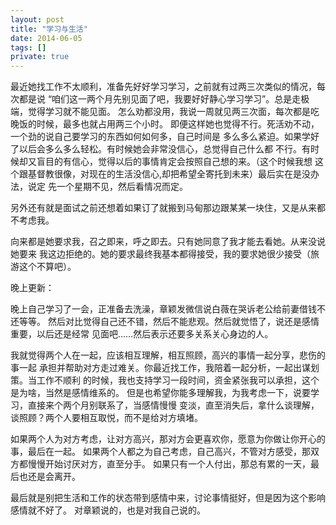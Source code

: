 ```yaml
---
layout: post
title: "学习与生活"
date: 2014-06-05
tags: []
private: true
---
```


最近她找工作不太顺利，准备先好好学习学习，之前就有过两三次类似的情况，每次都是说
“咱们这一两个月先别见面了吧，我要好好静心学习学习”。总是走极端，觉得学习就不能见面。
怎么劝都没用，我说一周就见两三次面，每次都是吃晚饭的时候，最多也就占用两三个小时。
即便这样她也觉得不行。死活劝不动，一个劲的说自己要学习的东西如何如何多，自己时间是
多么多么紧迫。如果学好了以后会多么多么轻松。有时候她会非常没信心，总觉得自己什么都
不行。有时候却又盲目的有信心，觉得以后的事情肯定会按照自己想的来。（这个时候我想
这个跟基督教很像，对现在的生活没信心,却把希望全寄托到未来）最后实在是没办法，说定
先一个星期不见，然后看情况而定。

另外还有就是面试之前还想着如果订了就搬到马甸那边跟某某一块住，又是从来都不考虑我。

向来都是她要求我，召之即来，呼之即去。只有她同意了我才能去看她。从来没说她要来
我这边拒绝的。她的要求最终我基本都得接受，我的要求她很少接受（旅游这个不算吧）。

晚上更新：

晚上自己学习了一会，正准备去洗澡，章颖发微信说白薇在哭诉老公给前妻借钱不还等等。
然后对比觉得自己还不错，然后不能悲观。然后就觉悟了，说还是感情重要，以后还是经常
见面吧……然后表示还要多关系关心身边的人。

我就觉得两个人在一起，应该相互理解，相互照顾，高兴的事情一起分享，悲伤的事一起
承担并帮助对方走过难关。你最近找工作，我陪着一起分析，一起出谋划策。当工作不顺利
的时候，我也支持学习一段时间，资金紧张我可以承担，这个是为啥，当然是感情维系的。
但是也希望你能多理解我，为我考虑一下，说要学习，直接来个两个月别联系了，当感情慢慢
变淡，直至消失后，拿什么谈理解，谈照顾？两个人要相互取悦，而不是给对方填堵。

如果两个人为对方考虑，让对方高兴，那对方会更喜欢你，愿意为你做让你开心的事，最后在一起。
如果两个人都之为自己考虑，自己高兴，不管对方感受，那双方都慢慢开始讨厌对方，直至分手。
如果只有一个人付出，那总有累的一天，最后也还是会离开。

最后就是别把生活和工作的状态带到感情中来，讨论事情挺好，但是因为这个影响感情就不好了。
对章颖说的，也是对我自己说的。
